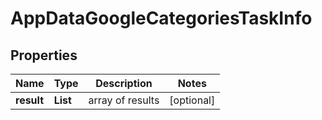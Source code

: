 # AppDataGoogleCategoriesTaskInfo


## Properties

| Name | Type | Description | Notes |
|------------ | ------------- | ------------- | -------------|
**result** | **List<AppDataGoogleCategoriesResultInfo>** | array of results |[optional]|